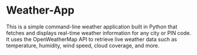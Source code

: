 # Weather-App
This is a simple command-line weather application built in Python that fetches and displays real-time weather information for any city or PIN code. It uses the OpenWeatherMap API to retrieve live weather data such as temperature, humidity, wind speed, cloud coverage, and more.
